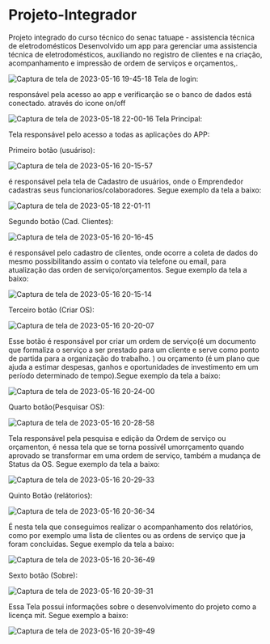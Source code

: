 # Projeto-Integrador
Projeto integrado do curso técnico do senac tatuape - assistencia técnica de eletrodomésticos 
Desenvolvido um app para gerenciar uma assistencia técnica de eletrodomésticos, auxiliando no registro de clientes e na criação, acompanhamento e impressão de ordem de serviços e orçamentos,.

![Captura de tela de 2023-05-16 19-45-18](https://github.com/felipeparisi/Projeto-Integrador/assets/93685167/cff0b469-c496-4507-a2eb-77b9d9255894)  Tela de login:


responsável pela acesso ao app e verificarção se o banco de dados está conectado. através do icone on/off


![Captura de tela de 2023-05-18 22-00-16](https://github.com/felipeparisi/Projeto-Integrador/assets/93685167/ae473a08-8d9d-434f-bcb4-dd1665f53713) Tela Principal:



Tela responsável pelo acesso a todas as aplicações do APP:


Primeiro botão (usuáriso): 

![Captura de tela de 2023-05-16 20-15-57](https://github.com/felipeparisi/Projeto-Integrador/assets/93685167/47ac2ff4-23bc-43b9-a26f-0e66d6c5f07d)

é responsável pela tela de Cadastro de usuários, onde o Emprendedor cadastras seus funcionarios/colaboradores. Segue exemplo da tela a baixo: 


![Captura de tela de 2023-05-18 22-01-11](https://github.com/felipeparisi/Projeto-Integrador/assets/93685167/66068582-0a46-42f6-bc4d-85c272809a4a)

Segundo botão (Cad. Clientes): 

![Captura de tela de 2023-05-16 20-16-45](https://github.com/felipeparisi/Projeto-Integrador/assets/93685167/dbeadd45-23f8-4a72-8eb6-5716f18e0548)


é responsável pelo cadastro de clientes, onde ocorre a coleta de dados do mesmo possibilitando assim o contato via telefone ou email, para atualização das orden de serviço/orçamentos. Segue exemplo da tela a baixo: 


![Captura de tela de 2023-05-16 20-15-14](https://github.com/felipeparisi/Projeto-Integrador/assets/93685167/fbfbd28a-bea2-4d6b-a14a-7126074a5edf)

Terceiro botão (Criar OS):

![Captura de tela de 2023-05-16 20-20-07](https://github.com/felipeparisi/Projeto-Integrador/assets/93685167/469f6849-9cec-450a-ac1e-47de854ad4d1)


Esse botão é responsável  por criar um ordem de serviço(é um documento que formaliza o serviço a ser prestado para um cliente e serve como ponto de partida para a organização do trabalho. ) ou orçamento (é um plano que ajuda a estimar despesas, ganhos e oportunidades de investimento em um período determinado de tempo).Segue exemplo da tela a baixo: 


![Captura de tela de 2023-05-16 20-24-00](https://github.com/felipeparisi/Projeto-Integrador/assets/93685167/e3c61171-965b-4434-aa40-04351d7cf3c4)

Quarto botão(Pesquisar OS):

![Captura de tela de 2023-05-16 20-28-58](https://github.com/felipeparisi/Projeto-Integrador/assets/93685167/77dc8d93-0f0e-4ab8-97b3-83281cc44cd4)

Tela responsável pela pesquisa e edição da Ordem de serviço ou orçamenton, é nessa tela que se torna possivél umorrçamento quando aprovado se transformar em uma ordem de serviço, também a mudança de Status da OS. Segue exemplo da tela a baixo: 


![Captura de tela de 2023-05-16 20-29-33](https://github.com/felipeparisi/Projeto-Integrador/assets/93685167/d473c23a-c4d1-43f0-a7f3-ee916c4434b1)


Quinto Botão (relátorios):

![Captura de tela de 2023-05-16 20-36-34](https://github.com/felipeparisi/Projeto-Integrador/assets/93685167/5a475068-c113-41df-bb79-5d71fdd34fdb)

É nesta tela que conseguimos realizar o acompanhamento dos relatórios, como por exemplo uma lista de clientes ou as ordens de serviço que ja foram concluidas. Segue exemplo da tela a baixo:  


![Captura de tela de 2023-05-16 20-36-49](https://github.com/felipeparisi/Projeto-Integrador/assets/93685167/d95e9b5b-00e2-4205-9ecb-72c7e65076d6)

Sexto botão (Sobre):

![Captura de tela de 2023-05-16 20-39-31](https://github.com/felipeparisi/Projeto-Integrador/assets/93685167/97c5511e-1d42-466b-b0e3-37d358990f03)

Essa Tela possui informações sobre o desenvolvimento do projeto como a licença mit. Segue exemplo a baixo:

![Captura de tela de 2023-05-16 20-39-49](https://github.com/felipeparisi/Projeto-Integrador/assets/93685167/c2be6f2c-f3ee-4a6f-93a3-2f1d94e728e0)
